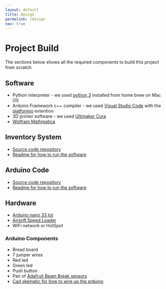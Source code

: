 ```yaml
---
layout: default
title: Design
permalink: /design
nav: true
---
```

# Project Build
The sections below shows all the required components to build this project from scratch.
## Software
* Python interpreter - we used [python 3](https://www.python.org/downloads/) installed from home brew on Mac OS
* Arduino Framework c++ compiler - we used [Visual Studio Code](https://code.visualstudio.com/) with the [platformio](https://platformio.org/platformio-ide) extention
* 3D printer software - we used [Ultimaker Cura](https://ultimaker.com/software/ultimaker-cura)
* [Wolfram Mathmatica](https://www.wolfram.com/mathematica/)
## Inventory System
* [Source code repository](https://github.com/bradenl5/censeo/blob/main/main-inventory-system/main_inventory_system/main.py)
* [Readme for how to run the software](https://github.com/bradenl5/censeo/blob/main/main-inventory-system/README.md)
## Arduino Code
* [Source code repository](https://github.com/bradenl5/censeo/blob/main/devices/pill-dispenser/src/main.cpp)
* [Readme for how to run the software](https://github.com/bradenl5/censeo/blob/main/devices/pill-dispenser/README.md)
## Hardware
* [Arduino nano 33 Iot](https://store-usa.arduino.cc/products/arduino-nano-33-iot)
* [Airsoft Speed Loader](https://www.amazon.com/MetalTac-Airsoft-Speed-Loader-Pellet/dp/B07XQK3KR7/ref=sr_1_5?crid=2AIF9E5UYSY8B&keywords=airsoft+speed+loader&qid=1675406078&sprefix=airsoft+speed%2Caps%2C245&sr=8-5)
* WiFi network or HotSpot
### Arduino Components
* Bread board
* 7 jumper wires
* Red led
* Green led
* Push button
* Pair of [Adafruit Beam Break sensors](https://www.amazon.com/Adafruit-Accessories-Break-Beam-Sensor/dp/B01BU6YBWU/ref=sr_1_1?crid=1BQOYZA1HRQDP&keywords=Adafruit+break+beam+sensors&qid=1675406111&sprefix=adafruit+break+beam+sensor%2Caps%2C234&sr=8-1)
* [Cad skematic for how to wire up the arduino](https://www.tinkercad.com/things/dC4nxWD9iTN)
